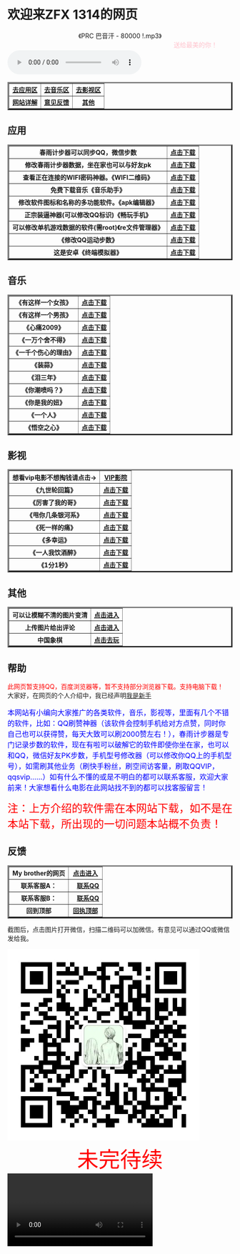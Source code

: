 






<!--
<html>  
<body>  
    <canvas id="can" width="400" height="400" style="background: Black"></canvas>  
    <script>  
        var sn = [ 42, 41 ], dz = 43, fx = 1, n, ctx = document.getElementById("can").getContext("2d");  
        function draw(t, c) {  
            ctx.fillStyle = c;  
            ctx.fillRect(t % 20 * 20 + 1, ~~(t / 20) * 20 + 1, 18, 18);  
        }  
        document.onkeydown = function(e) {  
            fx = sn[1] - sn[0] == (n = [ -1, -20, 1, 20 ][(e || event).keyCode - 37] || fx) ? fx : n  
        };  
        !function() {  
            sn.unshift(n = sn[0] + fx);  
            if (sn.indexOf(n, 1) > 0 || n<0||n>399 || fx == 1 && n % 20 == 0 || fx == -1 && n % 20 == 19)  
                return alert("游戏结束");  
            draw(n, "Lime");  
            if (n == dz) {  
                while (sn.indexOf(dz = ~~(Math.random() * 400)) >= 0);  
                draw(dz, "Yellow");  
            } else  
                draw(sn.pop(), "Black");  
                setTimeout(arguments.callee, 130);  
        }();  
    </script>  
</body>  
</html>
-->


<h1>欢迎来ZFX 1314的网页</h1>
<!--
<body bgcolor="pink"></body>
-->
<body background="img/jpg/qidong.jpg">
<!--<center>
<table border="3">
<tr>
<th><font color="red" size="4">查看表白墙内容时，数字框的密码为"5"</font></th>
</tr><tr>
<th><a href="https://biaodan.info/q/77wqvi">打开表白墙</a>
</th>
</tr><tr>
<th>
<a href="https://biaodan.info/web/formview/5b46317a75a03c5795b6c09a">我要表白</a>
</th></tr>
</table>
</center>
-->

<center>《PRC 巴音汗 - 80000 !.mp3》<marquee><font color="pink">送给最美的你！</font></marquee></center>
<div class="post-preview">
<audio controls="controls" bgcolor="pink" height="100" width="100">  <source src="img/music/PRC 巴音汗 - 80000 !.mp3" type="audio/mp3"></audio>



<center>
<table border="3" >
<tr>
<th><a href="#C1">去应用区
</a></th>
<th><a href="#C2">去音乐区</a></th>
<th><a href="#C3">去影视区</a></th>
</tr>
<tr>
<th><a href="#C4">网站详解</a></th>
<th><a href="#C5">意见反馈</a></th>
<th><a href="#C6">其他</a></th>
</tr>
</table>
</center>  

<a name="C1"><h2>应用</h2></a>
<center>
<table border="3" >
<tr>
<th>春雨计步器可以同步QQ，微信步数</th>
<th><a href="img/春雨计步器_2.3.0.apk">点击下载</a></th>
</tr>
<tr>
<th>修改春雨计步器数据，坐在家也可以与好友pk</th>
<th><a href="img/春雨步数修改器_1.0.apk">点击下载</a></th>
</tr>
<tr>
<th>查看正在连接的WIFI密码神器。《WIFI二维码》</th>
<th><a href="img/com.eoe.wifishare.apk">点击下载</a></th>
</tr>
<tr>
<th>免费下载音乐《音乐助手》</th>
<th><a href="img/音乐助手_1.2.5.3.apk">点击下载</a></th>
</tr>
<!--
<tr>
<th>QQ刷赞神奇（免费）</th>
<th><a href="img/名片点点_1.4.6.apk">点击下载</a></th>
</tr>
	-->
<tr>
<th>修改软件图标和名称的多功能软件。《apk编辑器》</th>
<th><a href="img/apk_editor_pro.apk">点击下载</a></th>
</tr>
<!--
<tr>
<th>手机root权限安装包:</th>
<th></th>
</tr>
<tr>
<th>《360超级root》</th>
<th><a href="img/com.qihoo.permmgr_8.0.1.1_liqucn.com.apk"><BODY><form onMouseOver="change('#000000')" onMouseOut="change('#0000FF')">
<input type="button" name="Button" class="thisclass" value="点击下载" onMouseOver="this.style.color='Select:'" onMouseOut="this.style.color='#FFFF00'" onMouseDown="this.style.color='#0000FF'" style="color:#FF1493; font-family:宋体; font-weight:bold; font-size:12px;" onClick="jumpto2">
</form></BODY></a></th>
</tr>
<tr>
<th>《king root》</th>
<th><a href="img/KingRoot-一键权限获取，授权管理.apk"><BODY><form onMouseOver="change('#000000')" onMouseOut="change('#0000FF')">
<input type="button" name="Button" class="thisclass" value="点击下载" onMouseOver="this.style.color='Select:'" onMouseOut="this.style.color='#FFFF00'" onMouseDown="this.style.color='#0000FF'" style="color:#FF1493; font-family:宋体; font-weight:bold; font-size:12px;" onClick="jumpto2">
</form></BODY></a></th>
</tr>
<tr>
<th>《root工具箱》</th>
<th><a href="img/RootEssentials_downcc.apk"><BODY><form onMouseOver="change('#000000')" onMouseOut="change('#0000FF')">
<input type="button" name="Button" class="thisclass" value="点击下载" onMouseOver="this.style.color='Select:'" onMouseOut="this.style.color='#FFFF00'" onMouseDown="this.style.color='#0000FF'" style="color:#FF1493; font-family:宋体; font-weight:bold; font-size:12px;" onClick="jumpto2">
</form></BODY></a></th>
</tr>
-->
<tr>
<th>正宗装逼神器(可以修改QQ标识)《畅玩手机》</th>
<th><a href="img/1788510.apk">点击下载</a></th>
</tr>

<tr>
<th>可以修改单机游戏数据的软件(需root)《re文件管理器》</th>
<th><a href="img/RE管理器 rootexplorer.apk">点击下载</a></th>
</tr>

<tr>
<th>《修改QQ运动步数》</th>
<th><a href="img/3f09c387bd23b1f609136ca0a5271862-152055-o_1bpiltb391fs0soe1fco4hn1s7sq-uid-1065.apk">点击下载</a></th>
</tr>
<!--
<tr>
<th>《极简炫酷密码锁》</th>
<th><a href="img/com.tpad.change.unlock.ji1jian1xuan4ku4op.apk"><BODY><form onMouseOver="change('#000000')" onMouseOut="change('#0000FF')">
<input type="button" name="Button" class="thisclass" value="点击下载" onMouseOver="this.style.color='Select:'" onMouseOut="this.style.color='#FFFF00'" onMouseDown="this.style.color='#0000FF'" style="color:#FF1493; font-family:宋体; font-weight:bold; font-size:12px;" onClick="jumpto2">
</form></BODY></a></th>
</tr>-->
<tr>
<th>这是安卓《终端模拟器》</th>
<th><a href="img/com.termux.apk" download="com.termux.apk">点击下载</a></th>
</tr>
	

</table>
</center>

<a name="C2"><h2>音乐</h2></a>
<html><body>
<table border="3" >
<tr>
<th>《有这样一个女孩》</th>
<th><a href="img/music/徐子洋、杨浩宇 - 有这样一个女孩.mp3" download="徐子洋、杨浩宇 - 有这样一个女孩.mp3">点击下载</a></th>


</tr>
	
<tr>
<th>《有这样一个男孩》</th>
<th><a href="img/music/网络歌手 - 有这样一个男孩 (张会玩).mp3" download="网络歌手 - 有这样一个男孩 (张会玩).mp3">点击下载</a></th>


</tr>
	
<tr>
<th>《心痛2009》</th>
<th><a href="img/music/群星 - 心痛2009.mp3" download="群星 - 心痛2009.mp3">点击下载</a></th>

</tr>

<tr>
<th>《一万个舍不得》</th>
<th><a href="img/music/庄心妍、祁隆 - 一万个舍不得(1).mp3" download="庄心妍、祁隆 - 一万个舍不得(1).mp3">点击下载</a></th>


</tr>

<tr>
<th>《一千个伤心的理由》</th>
<th><a href="img/music/张学友 - 一千个伤心的理由.mp3" download="张学友 - 一千个伤心的理由.mp3">点击下载</a></th>


</tr>

<tr>
<th>《装蒜》</th>
<th><a href="img/music/蒋蒋 - 装蒜.mp3" download="蒋蒋 - 装蒜.mp3">点击下载</a></th>

</tr>

<tr>
<th>《泪三年》</th>
<th><a href="img/music/Mc阿哲 - 泪三年.mp3" download="Mc阿哲 - 泪三年.mp3">点击下载</a></th>

</tr>

<tr>
<th>《你潮喷吗？》</th>
<th><a href="img/music/马天乐 - 你潮喷吗.MP3" download="马天乐 - 你潮喷吗.MP3">点击下载</a></th>

</tr>

<tr>
<th>《你是我的妞》</th>
<th><a href="img/music/老猫 - 你是我的妞.mp3" download="老猫 - 你是我的妞.mp3">点击下载</a></th>

</tr>

<tr>
<th>《一个人》</th>
<th><a href="img/music/吴靖怡 - 一个人.MP3" download="吴靖怡 - 一个人.MP3">点击下载</a></th>

</tr>

<tr>
<th>《悟空之心》</th>
<th><a href="img/music/MC七星 - 悟空之心 [mqms].mp3" download="MC七星 - 悟空之心 .mp3">点击下载</a></th>

</tr>
</table></body></html>




<a name="C3"><h2>影视</h2></a>
<table border="3" >
<tr>
<th>想看vip电影不想掏钱请点击→</th>
<th><a href="https://zfx521wjy.github.io/521" alt="点击跳转">VIP影院</a></th>
</tr>
<tr>
<th>《九世轮回篇》</th>
<th><a href="img/flash/九世轮回篇(KTV版)-art--MC冰鑫--art-293834d184605b8ae2a8f9fa191800e2.mp4">点击下载</a></th>
</tr>
<tr>
<th>《厉害了我的哥》</th>
<th><a href="img/flash/厉害了我的哥-art--帅少--art-8c99c8542aba31c2a5446f5a6f671243.mp4">点击下载</a></th>
</tr>
<tr>
<th>《甩你几条银河系》</th>
<th><a href="img/flash/甩你几条银河系-art--MC天佑--art-2cf03f10b897121bfea95bd103685fa2.mp4">点击下载</a></th>
</tr>
<tr>
<th>《死一样的痛》</th>
<th><a href="img/flash/死一样的痛过-art--MC梦、Mellow--art-4c6728d32bd34c89a67f1f0a66bebf45.mp4">点击下载</a></th>
</tr>
<tr>
<th>《多幸运》</th>

<th><a href="img/flash/多幸运(可塑性记忆饭制版)-art--韩安旭--art-4a00f3af5a78e2dd025103f0941af28c.mp4">点击下载</a></th>
</tr>
<tr>
<th>《一人我饮酒醉》</th>
<th><a href="img/flash/一人饮酒醉-art--大鹏、MC天佑--art-d3935be27c2557ebd7c882ae74b2f4d3.mp4">点击下载</a></th>
</tr>
<tr>
<th>《1分1秒》</th>
<th><a href="img/flash/1분 1초-art--EPIK HIGH、Taru--art-21a6edf90d0dc1063a67af9bc4ceafe6.mp4">点击下载</a></th>
</tr>
</table>

<a name="C6"><h2>其他</h2></a>
<center>
<table border="3" >
<tr>
<th>可以让模糊不清的图片变清</th>
<th><a href="http://bigjpg.com/" alt="图片变清">点击进入</a></th>
</tr>
<tr>
<th>上传图片给出评论</th>
<th><a href="http://kan.msxiaobing.com/imagegame/portal?task=beauty&phase=2&key=UnPbcPI0EjQTcygzmTAANFIzWTdwNBN2UDMuMRwwQnQnAA&feid=71e035c0b9344dd5a63aff0051d2a1d4&ftid=cab4f198325da7449f810aa43399551c" alt="可以对图片评论">点击进入</a></th>
</tr>
	<!--
<tr>
<th>幽默，搞笑，损友短信</th>
<th><a href="https://zfx521wjy.github.io/521" alt="点击跳转"><BODY><form onMouseOver="change('#000000')" onMouseOut="change('#0000FF')">
<input type="button" name="Button" class="thisclass" value="进入短信" onMouseOver="this.style.color='Select:'" onMouseOut="this.style.color='#FFFF00'" onMouseDown="this.style.color='#0000FF'" style="color:#FF1493; font-family:宋体; font-weight:bold; font-size:12px;" onClick="jumpto2">
</form></BODY></a>
</th>
</tr>
<tr>
<th>要QQ名片赞的点击后面的刷取业务</th>
<th><a href="http://ZFX.556DS.CN" alt="点击跳转">刷取业务</a></th>
</tr>
<tr>
<th>腾讯视频，爱奇艺...破解啦要VIP的视频我这里不要啦找客服要！！！</th>
<th><a href="http://www.pupudy.com/play?make=url&id=http://m.v.qq.com/play/play.html?coverid=fzfi0p4etjrckhh&vid=a00260ipkjg&ptag=2_6.0.0.14297_copy" alt="看免费视频">破解视频</a></th>
</tr>-->
<tr>
	<th>中国象棋</th>
	<th><a href="http://www.html5tricks.com/demo/jiaoben1765/index.html" alt="中国象棋">点击去玩</a></th>
	</tr>
</table>
</center>



<a name="C4"><h2>帮助</h2></a>
<font color="red">此网页暂支持QQ，百度浏览器等，暂不支持部分浏览器下载。支持电脑下载！</font><br>
大家好，在网页的个人介绍中，我已经声明<ins>我是新手</ins>
<font color="blue" size="3"><p>本网站有小编向大家推广的各类软件，音乐，影视等，里面有几个不错的软件，比如：QQ刷赞神器（该软件会控制手机给对方点赞，同时你自己也可以获得赞，每天大致可以刷2000赞左右！），春雨计步器是专门记录步数的软件，现在有啦可以破解它的软件即使你坐在家，也可以和QQ，微信好友PK步数，手机型号修改器（可以修改你QQ上的手机型号），如需刷其他业务（刷快手粉丝，刷空间访客量，刷取QQVIP，qqsvip……）如有什么不懂的或是不明白的都可以联系客服，欢迎大家前来！大家想看什么电影在此网站找不到的都可以找客服留言！</p></font>
<font color="red" size="5">注：上方介绍的软件需在本网站下载，如不是在本站下载，所出现的一切问题本站概不负责！</font>




<a name="C5"><h2>反馈</h2></a>
<center>
<table border="3" >
<tr>
<th>My brother的网页</th>
<th><a href="https://zfb132.github.io" title="点击跳转">点击进入</a></th>
</tr>
<tr>
<th>联系客服A：</th>
<th>
<html manifest="">
<head>
    <meta charset="UTF-8">
<meta name="viewport" content="width=device-width, initial-scale=1.0, maximum-scale=1.0, minimum-scale=1.0, user-scalable=no">
    <title>QQ Test</title>
</head>
<body>
    <a href="mqqwpa://im/chat?chat_type=wpa&uin=2675699284&version=1&src_type=web&web_src=oicqzone.com">联系QQ</a>
</body>
	</html>

</th>
	</tr>

<tr>
	<th>联系客服B：</th>
	<th>
<html manifest="">
<head>
    <meta charset="UTF-8">
<meta name="viewport" content="width=device-width, initial-scale=1.0, maximum-scale=1.0, minimum-scale=1.0, user-scalable=no">
    <title>QQ Test</title>
</head>
<body>
    <a href="mqqwpa://im/chat?chat_type=wpa&uin=2810913277&version=1&src_type=web&web_src=oicqzone.com">联系QQ</a>
</body>
</html></th>

</tr>
<!--
<tr>
<th>邮箱留言</th>
<th><html>
<body>
	<a href="mailto:ZFX520WJY@163.com">点我留言</a>
</body></html>
	</th>
</tr>
-->
<tr><th>回到顶部</th>
<th><a href="#">回执顶部</a></th>
</tr>
</table>
</center>

<p>截图后，点击图片打开微信，扫描二维码可以加微信。有意见可以通过QQ或微信发给我。</p>
<a href="http://weixin.qq.com/r/ykzexmzEPzFArSil9xnY"><img src="img/jpg/mmqrcode1519959826188.png"></a>
<center><font color="red" size="10">未完待续</font></center>
<video src="img/flash/气死你.mp4" controls width="325px" heigt="120px"></video> 

<!--
<table border="3">
<caption>留言薄</caption>
<tr>
<td>姓名：</td>
<td><input type='text' /></td>
</tr>
<tr>
<td>电话：</td>
<td><input type='text' /></td>
</tr>
<tr>
<td>Email地址：</td>
<td><input type='text' /></td>
</tr>
<tr>
<td>留言：</td>
<td><textarea rows="10" cols="30" ></textarea></td>
</tr>
<tr><td colspan="2" align='center'><input type='button' value='提交' /> <input type='button' value='清除' /></td>
</tr>
</table>
-->







